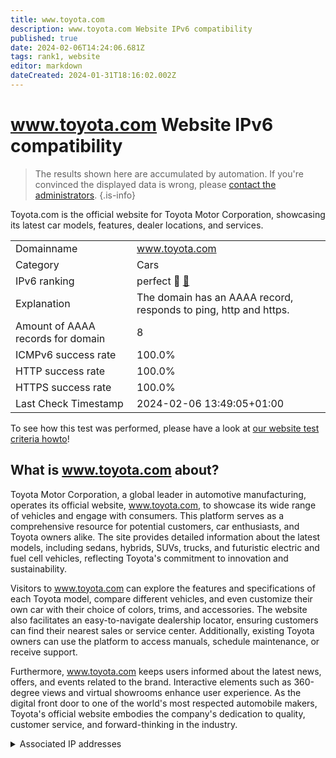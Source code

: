 ```yaml
---
title: www.toyota.com
description: www.toyota.com Website IPv6 compatibility
published: true
date: 2024-02-06T14:24:06.681Z
tags: rank1, website
editor: markdown
dateCreated: 2024-01-31T18:16:02.002Z
---
```


# www.toyota.com Website IPv6 compatibility

> The results shown here are accumulated by automation. If you're convinced the displayed data is wrong, please [contact the administrators](/howto/chat). 
{.is-info}

Toyota.com is the official website for Toyota Motor Corporation, showcasing its latest car models, features, dealer locations, and services.


|   |   |
| - | - |
| Domainname | www.toyota.com
| Category | Cars |
| IPv6 ranking | perfect :1st_place_medal: [🔗](/howto/ranking) |
| Explanation | The domain has an AAAA record, responds to ping, http and https. |
| Amount of AAAA records for domain | 8 |
| ICMPv6 success rate | 100.0%|
| HTTP success rate | 100.0% |
| HTTPS success rate | 100.0% |
| Last Check Timestamp | 2024-02-06 13:49:05+01:00 |

To see how this test was performed, please have a look at [our website test criteria howto](/howto/testcriteria/website)!


## What is www.toyota.com about?
Toyota Motor Corporation, a global leader in automotive manufacturing, operates its official website, www.toyota.com, to showcase its wide range of vehicles and engage with consumers. This platform serves as a comprehensive resource for potential customers, car enthusiasts, and Toyota owners alike. The site provides detailed information about the latest models, including sedans, hybrids, SUVs, trucks, and futuristic electric and fuel cell vehicles, reflecting Toyota's commitment to innovation and sustainability.

Visitors to www.toyota.com can explore the features and specifications of each Toyota model, compare different vehicles, and even customize their own car with their choice of colors, trims, and accessories. The website also facilitates an easy-to-navigate dealership locator, ensuring customers can find their nearest sales or service center. Additionally, existing Toyota owners can use the platform to access manuals, schedule maintenance, or receive support.

Furthermore, www.toyota.com keeps users informed about the latest news, offers, and events related to the brand. Interactive elements such as 360-degree views and virtual showrooms enhance user experience. As the digital front door to one of the world's most respected automobile makers, Toyota's official website embodies the company's dedication to quality, customer service, and forward-thinking in the industry.



<details>
<summary>Associated IP addresses</summary>

2600:9000:223c:d600:9:3aa4:d340:93a1

2600:9000:223c:800:9:3aa4:d340:93a1

2600:9000:223c:7200:9:3aa4:d340:93a1

2600:9000:223c:1a00:9:3aa4:d340:93a1

2600:9000:223c:ae00:9:3aa4:d340:93a1

2600:9000:223c:e600:9:3aa4:d340:93a1

2600:9000:223c:1000:9:3aa4:d340:93a1

2600:9000:223c:3200:9:3aa4:d340:93a1

</details>
